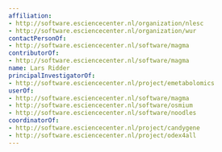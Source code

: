 ```yaml
---
affiliation:
- http://software.esciencecenter.nl/organization/nlesc
- http://software.esciencecenter.nl/organization/wur
contactPersonOf:
- http://software.esciencecenter.nl/software/magma
contributorOf:
- http://software.esciencecenter.nl/software/magma
name: Lars Ridder
principalInvestigatorOf:
- http://software.esciencecenter.nl/project/emetabolomics
userOf:
- http://software.esciencecenter.nl/software/magma
- http://software.esciencecenter.nl/software/osmium
- http://software.esciencecenter.nl/software/noodles
coordinatorOf:
- http://software.esciencecenter.nl/project/candygene
- http://software.esciencecenter.nl/project/odex4all
---
```


